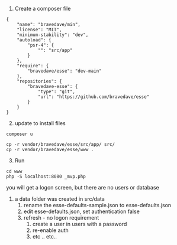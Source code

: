 1. Create a composer file
```
{
    "name": "bravedave/min",
    "license": "MIT",
    "minimum-stability": "dev",
    "autoload": {
        "psr-4": {
            "": "src/app"
        }
    },
    "require": {
        "bravedave/esse": "dev-main"
    },
    "repositories": {
        "bravedave-esse": {
            "type": "git",
            "url": "https://github.com/bravedave/esse"
        }
    }
}
```

2. update to install files
```
composer u

cp -r vendor/bravedave/esse/src/app/ src/
cp -r vendor/bravedave/esse/www .
```

3. Run
```
cd www
php -S localhost:8080 _mvp.php
```

you will get a logon screen, but there are no users or database

1. a data folder was created in src/data
   1. rename the esse-defaults-sample.json to esse-defaults.json
   2. edit esse-defaults.json, set authentication false
   3. refresh - no logon requirement
      1. create a user in users with a password
      2. re-enable auth
      3. etc .. etc..

